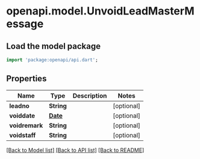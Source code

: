 # openapi.model.UnvoidLeadMasterMessage

## Load the model package
```dart
import 'package:openapi/api.dart';
```

## Properties
Name | Type | Description | Notes
------------ | ------------- | ------------- | -------------
**leadno** | **String** |  | [optional] 
**voiddate** | [**Date**](Date.md) |  | [optional] 
**voidremark** | **String** |  | [optional] 
**voidstaff** | **String** |  | [optional] 

[[Back to Model list]](../README.md#documentation-for-models) [[Back to API list]](../README.md#documentation-for-api-endpoints) [[Back to README]](../README.md)


